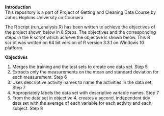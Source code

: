 <b>Introduction</b>  
This repository is a part of Project of Getting and Cleaning Data Course by Johns Hopkins University on Coursera
    
The R script (run_analysis.R) has been written to achieve the objectives of the project shown below in 8 Steps. The objectives and the corresponding steps in the R script which achieve the objective is shown below. This R script was written on 64 bit version  of R version 3.3.1 on Windows 10 platform.

<b>Objectives</b>  
 1) Merges the training and the test sets to create one data set. Step 5  
 2) Extracts only the measurements on the mean and standard deviation for each measurement. Step 6  
 3) Uses descriptive activity names to name the activities in the data set. Step 7  
 4) Appropriately labels the data set with descriptive variable names. Step 7  
 5) From the data set in objective 4, creates a second, independent tidy data set with the average of each variable for each activity and each subject. Step 8  


